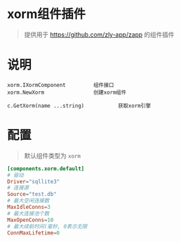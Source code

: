 
# xorm组件插件

> 提供用于 https://github.com/zly-app/zapp 的组件插件

# 说明

```text
xorm.IXormComponent         组件接口
xorm.NewXorm                创建xorm组件

c.GetXorm(name ...string)           获取xorm引擎
``` 

# 配置

> 默认组件类型为 `xorm`

```toml
[components.xorm.default]
# 驱动
Driver="sqllite3"
# 连接源
Source="test.db"
# 最大空闲连接数
MaxIdleConns=3
# 最大连接池个数
MaxOpenConns=10
# 最大续航时间(毫秒, 0表示无限
ConnMaxLifetime=0
```
